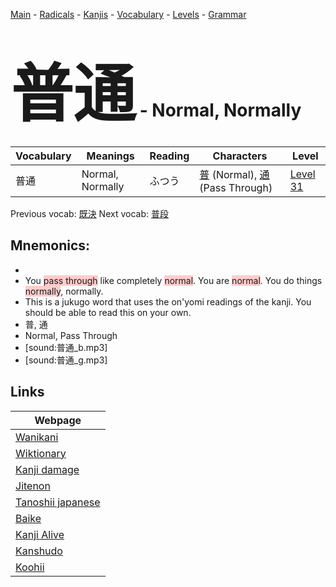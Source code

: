 <style> bigfont {font-size: 100px}</style>
[Main](../README.md) -
[Radicals](../radicals.md) -
[Kanjis](../kanjis.md) -
[Vocabulary](../vocabulary.md) -
[Levels](../levels.md) -
[Grammar](../grammar.md)
# <bigfont> 普通</bigfont> - Normal, Normally 

| Vocabulary | Meanings | Reading | Characters | Level |
| --- | --- | --- | --- | --- |
| 普通 | Normal, Normally | ふつう |  [普](../kanjis/普.md) (Normal), [通](../kanjis/通.md) (Pass Through) | [Level 31](../levels/wk_level31.md) |

Previous vocab: [既決](既決.md) Next vocab: [普段](普段.md) 

## Mnemonics:

* 
* You <span style="background-color:#ffcccb"> pass through</span> like completely <span style="background-color:#ffcccb"> normal</span>. You are <span style="background-color:#ffcccb"> normal</span>. You do things <span style="background-color:#ffcccb"> normally</span>, normally.
* This is a jukugo word that uses the on'yomi readings of the kanji. You should be able to read this on your own.
* 普, 通
* Normal, Pass Through
* [sound:普通_b.mp3]
* [sound:普通_g.mp3]


## Links 

| Webpage |
| --- |
| [Wanikani          ](https://www.wanikani.com/kanji/普通) |
| [Wiktionary        ](https://en.wiktionary.org/wiki/普通) |
| [Kanji damage      ](http://www.kanjidamage.com/kanji/search?utf8=✓&q=普通) |
| [Jitenon           ](https://jitenon.com/kanji/普通) |
| [Tanoshii japanese ](https://www.tanoshiijapanese.com/dictionary/kanji.cfm?k=普通) |
| [Baike             ](https://baike.baidu.com/item/普通) |
| [Kanji Alive       ](https://app.kanjialive.com/普通) |
| [Kanshudo          ](https://www.kanshudo.com/searchmn?q=普通) |
| [Koohii            ](https://kanji.koohii.com/study/kanji/普通) |
